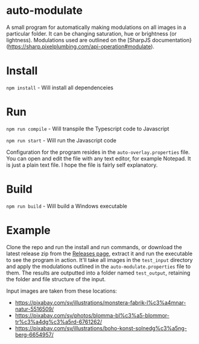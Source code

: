 # auto-modulate

A small program for automatically making modulations on all images in a particular folder. It can be changing saturation, hue or brightness (or lightness). Modulations used are outlined on the [SharpJS documentation}(https://sharp.pixelplumbing.com/api-operation#modulate).

# Install
`npm install` - Will install all dependenceies

# Run
`npm run compile` - Will transpile the Typescript code to Javascript

`npm run start` - Will run the Javascript code

Configuration for the program resides in the `auto-overlay.properties` file. You can open and edit the file with any text editor, for example Notepad. It is just a plain text file. I hope the file is fairly self explanatory.

# Build
`npm run build` - Will build a Windows executable

# Example
Clone the repo and run the install and run commands, or download the latest release zip from the [Releases page](https://github.com/Gikkman/auto-modulate/releases/latest), extract it and run the executable to see the program in action. It'll take all images in the `test_input` directory and apply the modulations outlined in the `auto-modulate.properties` file to them. The results are outputted into a folder named `test_output`, retaining the folder and file structure of the input.

Input images are taken from these locations:
* https://pixabay.com/sv/illustrations/monstera-fabrik-l%c3%a4mnar-natur-5516509/
* https://pixabay.com/sv/photos/blomma-bl%c3%a5-blommor-tr%c3%a4dg%c3%a5rd-6761262/
* https://pixabay.com/sv/illustrations/boho-konst-solnedg%c3%a5ng-berg-6654957/